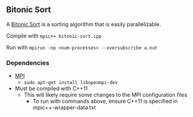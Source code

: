 ## Bitonic Sort

A [Bitonic Sort](https://www.geeksforgeeks.org/bitonic-sort/) is a sorting algorithm that is easily parallelizable.

Compile with `mpic++ bitonic-sort.cpp`

Run with `mpirun -np <num-processes> --oversubscribe a.out`

### Dependencies

* [MPI](https://www.open-mpi.org/)
  * `sudo apt-get install libopenmpi-dev`
* Must be compiled with C++11
  * This will likely require some changes to the MPI configuration files
    * To run with commands above, ensure C++11 is specified in mpic++-wrapper-data.txt

